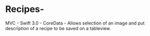 # Recipes-
MVC - Swift 3.0 - CoreData - Allows selection of an image and put description of a recipe to be saved on a tableview. 

